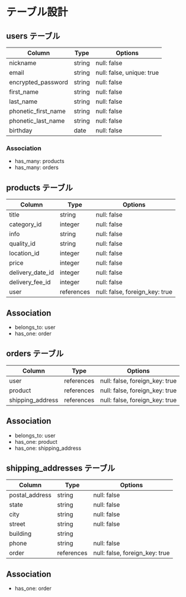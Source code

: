 # テーブル設計

## users テーブル

| Column              | Type   | Options                   |
| ------------------- | ------ | ------------------------- |
| nickname            | string | null: false               |
| email               | string | null: false, unique: true |
| encrypted_password  | string | null: false               |
| first_name          | string | null: false               |
| last_name           | string | null: false               |
| phonetic_first_name | string | null: false               |
| phonetic_last_name  | string | null: false               |
| birthday            | date   | null: false               |

### Association

- has_many: products
- has_many: orders

## products テーブル

| Column           | Type       | Options                        |
| ---------------- | ---------- | ------------------------------ |
| title            | string     | null: false                    |
| category_id      | integer    | null: false                    |
| info             | string     | null: false                    |
| quality_id       | string     | null: false                    |
| location_id      | integer    | null: false                    | 
| price            | integer    | null: false                    |
| delivery_date_id | integer    | null: false                    |
| delivery_fee_id  | integer    | null: false                    |
| user             | references | null: false, foreign_key: true |

## Association

- belongs_to: user
- has_one: order

## orders テーブル

| Column           | Type       | Options                        |
| ---------------- | ---------- | ------------------------------ |
| user             | references | null: false, foreign_key: true |
| product          | references | null: false, foreign_key: true |
| shipping_address | references | null: false, foreign_key: true |

## Association

- belongs_to: user
- has_one: product
- has_one: shipping_address

## shipping_addresses テーブル

| Column         | Type       | Options                        |
| -------------- | ---------- | ------------------------------ |
| postal_address | string     | null: false                    |
| state          | string     | null: false                    |
| city           | string     | null: false                    |
| street         | string     | null: false                    |
| building       | string     |                                |
| phone          | string     | null: false                    |
| order          | references | null: false, foreign_key: true |

## Association

- has_one: order